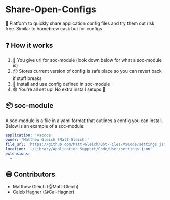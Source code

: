 # Share-Open-Configs

🚀 Platform to quickly share application config files and try them out risk free. Similar to homebrew cask but for configs

## ❓ How it works

1. 🤝 You give url for soc-module (look down below for what a soc-module is)
2. 📦 Stores current version of config is safe place so you can revert back if stuff breaks
3. 🚀 Install and use config defined in soc-module
4. 😄 You're all set up! No extra install setups 🙌

## 📦 soc-module

A soc-module is a file in a yaml format that outlines a config you can install. Below is an example of a soc-module:

```yml
application: 'vscode'
owner: 'Matthew Gleich (Matt-Gleich)'
file_url: 'https://github.com/Matt-Gleich/Dot-Files/VSCode/settings.json'
location: '~/Library/Application Support/Code/User/settings.json'
extensions:
  - 
```

## 😄 Contributors

- Matthew Gleich (@Matt-Gleich)
- Caleb Hagner (@Cal-Hagner)
